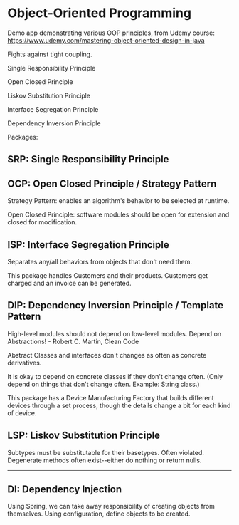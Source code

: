 # Object-Oriented Programming

Demo app demonstrating various OOP principles, from Udemy course:
https://www.udemy.com/mastering-object-oriented-design-in-java

Fights against tight coupling.

Single Responsibility Principle

Open Closed Principle

Liskov Substitution Principle

Interface Segregation Principle

Dependency Inversion Principle

Packages:

## SRP: Single Responsibility Principle

## OCP: Open Closed Principle / Strategy Pattern
Strategy Pattern: enables an algorithm's behavior to be selected at runtime. 

Open Closed Principle: software modules should be open for extension and closed for modification.

## ISP: Interface Segregation Principle

Separates any/all behaviors from objects that don't need them.

This package handles Customers and their products. Customers get charged and an invoice can be generated.

## DIP: Dependency Inversion Principle / Template Pattern

High-level modules should not depend on low-level modules. Depend on Abstractions! - Robert C. Martin, Clean Code

Abstract Classes and interfaces don't changes as often as concrete derivatives.

It is okay to depend on concrete classes if they don't change often. (Only depend on things that don't change often. 
Example: String class.)

This package has a Device Manufacturing Factory that builds different devices through a set process, though the details change a bit for each kind of device.

## LSP: Liskov Substitution Principle

Subtypes must be substitutable for their basetypes. 
Often violated. Degenerate methods often exist--either do nothing or return nulls.

---

## DI: Dependency Injection
Using Spring, we can take away responsibility of creating objects from themselves. Using configuration, define objects to be created.